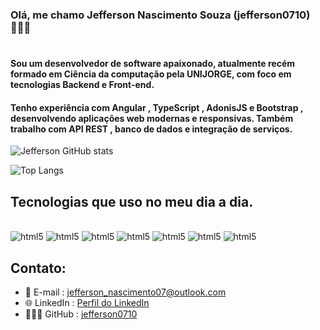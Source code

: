 ### Olá, me chamo Jefferson Nascimento Souza (jefferson0710) 🙋🏾‍♂️

#
#### Sou um desenvolvedor de software apaixonado, atualmente recém formado em Ciência da computação pela UNIJORGE, com foco em tecnologias Backend e Front-end.
#### Tenho experiência com Angular , TypeScript , AdonisJS e Bootstrap , desenvolvendo aplicações web modernas e responsivas. Também trabalho com API REST , banco de dados e integração de serviços.

![Jefferson GitHub stats](https://github-readme-stats.vercel.app/api?username=jefferson010&show_icons=true&theme=dark)


![Top Langs](https://github-readme-stats.vercel.app/api/top-langs/?username=jefferson0710&layout=compact)

## Tecnologias que uso no meu dia a dia.

<div style="display: inline_block"><br/>
    <img  alt="html5" src="https://img.shields.io/badge/HTML5-E34F26?style=for-the-badge&logo=html5&logoColor=white">
     <img  alt="html5" src="https://img.shields.io/badge/CSS3-1572B6?style=for-the-badge&logo=css3&logoColor=white">
      <img  alt="html5" src="https://img.shields.io/badge/TypeScript-007ACC?style=for-the-badge&logo=typescript&logoColor=white">
        <img  alt="html5" src="https://img.shields.io/badge/JavaScript-F7DF1E?style=for-the-badge&logo=javascript&logoColor=black">
          <img  alt="html5" src="https://img.shields.io/badge/Bootstrap-563D7C?style=for-the-badge&logo=bootstrap&logoColor=white">
            <img  alt="html5" src="https://img.shields.io/badge/AngularJS-E23237?style=for-the-badge&logo=angularjs&logoColor=white">
              <img  alt="html5" src="https://img.shields.io/badge/Node.js-43853D?style=for-the-badge&logo=node.js&logoColor=white">
</div>

## Contato:
- 📧 E-mail : jefferson_nascimento07@outlook.com <br/>
- 🌐 LinkedIn : [Perfil do LinkedIn](https://www.linkedin.com/in/jefferson-souza-6a465a223/)<br/>
- 👨🏾‍💻 GitHub : [jefferson0710](https://github.com/jefferson0710)

</div>
